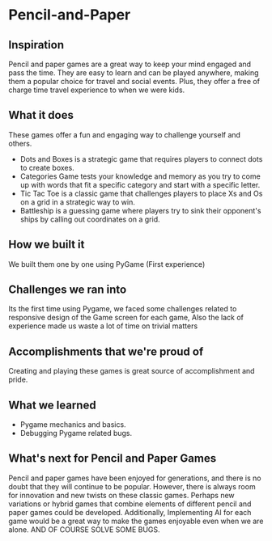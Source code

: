 # Pencil-and-Paper

## Inspiration

Pencil and paper games are a great way to keep your mind engaged and pass the time. They are easy to learn and can be played anywhere, making them a popular choice for travel and social events. Plus, they offer a free of charge time travel experience to when we were kids.

## What it does

These games offer a fun and engaging way to challenge yourself and others. 
- Dots and Boxes is a strategic game that requires players to connect dots to create boxes. 
- Categories Game tests your knowledge and memory as you try to come up with words that fit a specific category and start with a specific letter. 
- Tic Tac Toe is a classic game that challenges players to place Xs and Os on a grid in a strategic way to win.
- Battleship is a guessing game where players try to sink their opponent's ships by calling out coordinates on a grid.

## How we built it

We built them one by one using PyGame (First experience)

## Challenges we ran into

Its the first time using Pygame, we faced some challenges related to responsive design of the Game screen for each game, Also the lack of experience made us waste a lot of time on trivial matters

## Accomplishments that we're proud of

Creating and playing these games is great source of accomplishment and pride.

## What we learned

- Pygame mechanics and basics.
- Debugging Pygame related bugs.

## What's next for Pencil and Paper Games
Pencil and paper games have been enjoyed for generations, and there is no doubt that they will continue to be popular. 
However, there is always room for innovation and new twists on these classic games. 
Perhaps new variations or hybrid games that combine elements of different pencil and paper games could be developed. 
Additionally, Implementing AI for each game would be a great way to make the games enjoyable even when we are alone. 
AND OF COURSE SOLVE SOME BUGS.
